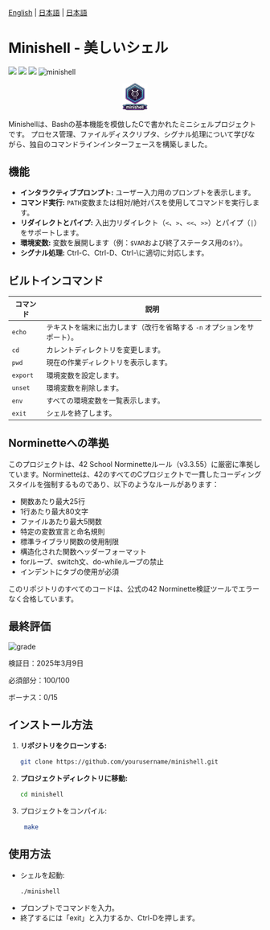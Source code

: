 [English](minishell/README.md) | [日本語](./docs/README-ja.md) | [日本語](./README-zh.md)

# Minishell - 美しいシェル
<p align="left">
  <img src="https://img.shields.io/badge/-C-213a70.svg?logo=C&style=flat">
  <img src="https://img.shields.io/badge/-Linux-ea5520.svg?logo=linux&style=flat">
  <img src="https://img.shields.io/badge/Version-8.02-3E72BC.svg">
  <img src="https://github.com/cuajarsaki/minishell/actions/workflows/test.yml/badge.svg" alt="minishell">
</p>
<p align="center">
  <img src="https://github.com/cuajarsaki/minishell/blob/0d47fd9c2465b6c876cb29fc5545ce7b760c3296/minishell_icon.png" alt="Minishell 42 project badge" style="width:10%;"/>
</p>
Minishellは、Bashの基本機能を模倣したCで書かれたミニシェルプロジェクトです。
プロセス管理、ファイルディスクリプタ、シグナル処理について学びながら、独自のコマンドラインインターフェースを構築しました。

## 機能
- **インタラクティブプロンプト:** ユーザー入力用のプロンプトを表示します。
- **コマンド実行:** `PATH`変数または相対/絶対パスを使用してコマンドを実行します。
- **リダイレクトとパイプ:** 入出力リダイレクト（`<`、`>`、`<<`、`>>`）とパイプ（`|`）をサポートします。
- **環境変数:** 変数を展開します（例：`$VAR`および終了ステータス用の`$?`）。
- **シグナル処理:** Ctrl-C、Ctrl-D、Ctrl-\に適切に対応します。

## ビルトインコマンド
| コマンド   | 説明                                                                  |
|-----------|---------------------------------------------------------------------|
| `echo`    | テキストを端末に出力します（改行を省略する `-n` オプションをサポート）。   |
| `cd`      | カレントディレクトリを変更します。                                     |
| `pwd`     | 現在の作業ディレクトリを表示します。                                   |
| `export`  | 環境変数を設定します。                                               |
| `unset`   | 環境変数を削除します。                                               |
| `env`     | すべての環境変数を一覧表示します。                                     |
| `exit`    | シェルを終了します。                                                 |

## Norminetteへの準拠
このプロジェクトは、42 School Norminetteルール（v3.3.55）に厳密に準拠しています。Norminetteは、42のすべてのCプロジェクトで一貫したコーディングスタイルを強制するものであり、以下のようなルールがあります：

- 関数あたり最大25行
- 1行あたり最大80文字
- ファイルあたり最大5関数
- 特定の変数宣言と命名規則
- 標準ライブラリ関数の使用制限
- 構造化された関数ヘッダーフォーマット
- forループ、switch文、do-whileループの禁止
- インデントにタブの使用が必須

このリポジトリのすべてのコードは、公式の42 Norminette検証ツールでエラーなく合格しています。

## 最終評価
<img src="https://github.com/user-attachments/assets/765ec3c2-7927-4a92-b718-ec39fc93c64d" alt="grade" style="width:20%;"/>

検証日：2025年3月9日

必須部分：100/100

ボーナス：0/15

## インストール方法
1. **リポジトリをクローンする:**
   ```bash
   git clone https://github.com/yourusername/minishell.git
   ```
2. **プロジェクトディレクトリに移動:**
   ```bash
   cd minishell
   ```
3. プロジェクトをコンパイル:
   ```bash
    make
   ```

## 使用方法
- シェルを起動:
  ```bash
  ./minishell
  ```
- プロンプトでコマンドを入力。
- 終了するには「exit」と入力するか、Ctrl-Dを押します。